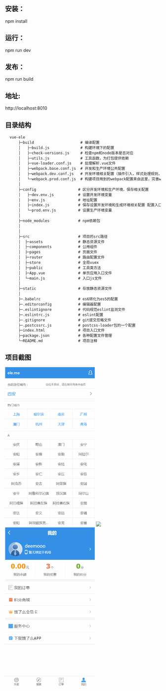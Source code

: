 ## 安装：
npm install

## 运行：
npm run dev

## 发布：
npm run build

## 地址:
http://localhost:8010

## 目录结构
```html
  vue-ele
      ├─build                     # 编译配置
      │   ├─build.js              # 构建环境下的配置
      │   ├─check-versions.js     # 检查npm和node版本是否对应
      │   ├─utils.js              # 工具函数，为打包提供依赖
      │   ├─vue-loader.conf.js    # 处理解析.vue文件
      │   ├─webpack.base.conf.js  # 开发和生产环境公共配置
      │   ├─webpack.dev.conf.js   # 开发环境相关配置（插件引入，样式处理规则，环境配置，错误信息输出）
      │   └─webpack.prod.conf.js  # 构建项目用到的webpack配置来自这里，完善webpack.base.conf.js 配置
      │
      ├─config                   # 区分开发环境和生产环境，保存相关配置
      │   ├─dev.env.js           # 设置开发环境变量
      |   ├─env.js               # 地址配置
      │   ├─index.js             # 保存设置开发环境和生成环境相关配置 配置入口
      │   └─prod.env.js          # 设置生产环境变量
      │
      ├─node_modules             # npm依赖包
      │
      │
      ├─src                      # 项目的src路径
      │  ├─assets                # 静态资源文件
      │  ├─components            # 公用组件
      │  ├─pages                 # 页面文件
      │  ├─router                # 路由配置文件
      │  ├─store                 # 全局vuex
      │  ├─public                # 工具类方法
      │  ├─App.vue               # 单页应用入口文件
      │  └─main.js               # 入口js文件
      │
      ├─static                   # 存放静态资源文件
      │
      ├─.babelrc                 # es6转化为es5的配置
      ├─.editorconfig            # 编辑器配置
      ├─.eslintignore            # 代码规范eslint监测文件
      ├─.eslintrc.js             # eslint配置
      ├─.gitignore               # git提交忽略文件
      ├─.postcssrc.js            # postcss-loader包的一个配置
      ├─index.html               # 项目入口文件
      ├─package.json             # 各种配置文件管理
      └─README.md                # 项目注释
```
## 项目截图
<img src="https://github.com/Deemooo/Vue-starter/blob/master/screenshots/vue-ele1.gif" width="290"/> <img src="https://github.com/Deemooo/Vue-starter/blob/master/screenshots/vue-ele2.gif" width="290"/> <img src="https://github.com/Deemooo/Vue-starter/blob/master/screenshots/vue-ele3.gif" width="290"/>
